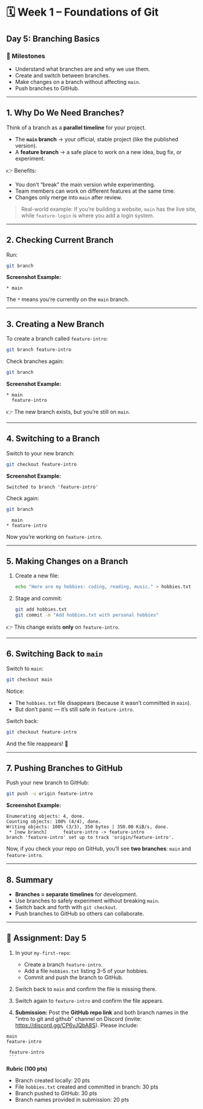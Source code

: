 # 🗓 Week 1 – Foundations of Git

## Day 5: Branching Basics

### 🎯 Milestones

* Understand what branches are and why we use them.
* Create and switch between branches.
* Make changes on a branch without affecting `main`.
* Push branches to GitHub.

---

## 1. Why Do We Need Branches?

Think of a branch as a **parallel timeline** for your project.

* The **`main` branch** → your official, stable project (like the published version).
* A **feature branch** → a safe place to work on a new idea, bug fix, or experiment.

👉 Benefits:

* You don’t “break” the main version while experimenting.
* Team members can work on different features at the same time.
* Changes only merge into `main` after review.

> Real-world example: If you’re building a website, `main` has the live site, while `feature-login` is where you add a login system.

---

## 2. Checking Current Branch

Run:

```bash
git branch
```

**Screenshot Example:**

```
* main
```

The `*` means you’re currently on the `main` branch.

---

## 3. Creating a New Branch

To create a branch called `feature-intro`:

```bash
git branch feature-intro
```

Check branches again:

```bash
git branch
```

**Screenshot Example:**

```
* main
  feature-intro
```

👉 The new branch exists, but you’re still on `main`.

---

## 4. Switching to a Branch

Switch to your new branch:

```bash
git checkout feature-intro
```

**Screenshot Example:**

```
Switched to branch 'feature-intro'
```

Check again:

```bash
git branch
```

```
  main
* feature-intro
```

Now you’re working on `feature-intro`.

---

## 5. Making Changes on a Branch

1. Create a new file:

   ```bash
   echo "Here are my hobbies: coding, reading, music." > hobbies.txt
   ```
2. Stage and commit:

   ```bash
   git add hobbies.txt
   git commit -m "Add hobbies.txt with personal hobbies"
   ```

👉 This change exists **only** on `feature-intro`.

---

## 6. Switching Back to `main`

Switch to `main`:

```bash
git checkout main
```

Notice:

* The `hobbies.txt` file disappears (because it wasn’t committed in `main`).
* But don’t panic — it’s still safe in `feature-intro`.

Switch back:

```bash
git checkout feature-intro
```

And the file reappears! 🎉

---

## 7. Pushing Branches to GitHub

Push your new branch to GitHub:

```bash
git push -u origin feature-intro
```

**Screenshot Example:**

```
Enumerating objects: 4, done.
Counting objects: 100% (4/4), done.
Writing objects: 100% (3/3), 350 bytes | 350.00 KiB/s, done.
 * [new branch]      feature-intro -> feature-intro
branch 'feature-intro' set up to track 'origin/feature-intro'.
```

Now, if you check your repo on GitHub, you’ll see **two branches**: `main` and `feature-intro`.

---

## 8. Summary

* **Branches = separate timelines** for development.
* Use branches to safely experiment without breaking `main`.
* Switch back and forth with `git checkout`.
* Push branches to GitHub so others can collaborate.

---

## 📝 Assignment: Day 5

1. In your `my-first-repo`:

   * Create a branch `feature-intro`.
   * Add a file `hobbies.txt` listing 3–5 of your hobbies.
   * Commit and push the branch to GitHub.
2. Switch back to `main` and confirm the file is missing there.
3. Switch again to `feature-intro` and confirm the file appears.
4. **Submission:** Post the **GitHub repo link** and both branch names in the "intro to git and github" channel on Discord (invite: https://discord.gg/CP6vJQbA8S). Please include:

```
main
feature-intro
```
     feature-intro  
     ```

**Rubric (100 pts)**

* Branch created locally: 20 pts
* File `hobbies.txt` created and committed in branch: 30 pts
* Branch pushed to GitHub: 30 pts
* Branch names provided in submission: 20 pts